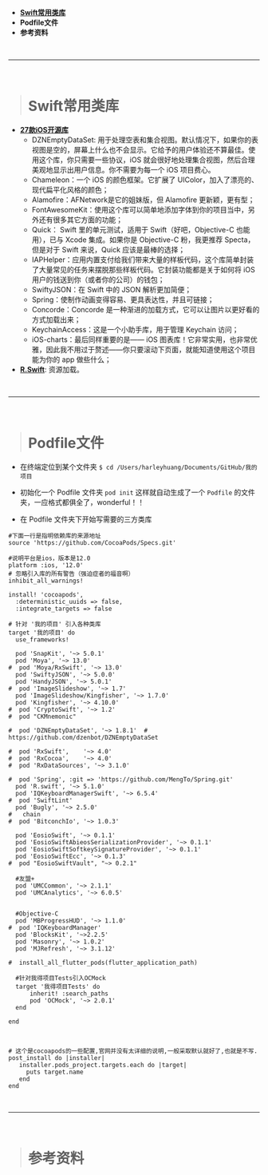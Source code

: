 
- [**Swift常用类库**](https://www.jianshu.com/p/6a0cee1fabc3)
- **Podfile文件**
- **参考资料**


<br/>


***
<br/>

># Swift常用类库

- [**27款iOS开源库**](https://www.oschina.net/translate/27-ios-open-source-libraries-to-skyrocket-your-development?print)
	- DZNEmptyDataSet: 用于处理空表和集合视图。默认情况下，如果你的表视图是空的，屏幕上什么也不会显示。它给予的用户体验还不算最佳。使用这个库，你只需要一些协议，iOS 就会很好地处理集合视图，然后合理美观地显示出用户信息。你不需要为每一个 iOS 项目费心。
	- Chameleon：一个 iOS 的颜色框架。它扩展了 UIColor，加入了漂亮的、现代扁平化风格的颜色；
	- Alamofire：AFNetwork是它的姐妹版，但 Alamofire 更新颖，更有型；
	- FontAwesomeKit：使用这个库可以简单地添加字体到你的项目当中，另外还有很多其它方面的功能；
	- Quick： Swift 里的单元测试，适用于 Swift（好吧，Objective-C 也能用），已与 Xcode 集成。如果你是 Objective-C 粉，我更推荐 Specta，但是对于 Swift 来说，Quick 应该是最棒的选择；
	- IAPHelper：应用内置支付给我们带来大量的样板代码，这个库简单封装了大量常见的任务来摆脱那些样板代码。它封装功能都是关于如何将 iOS 用户的钱送到你（或者你的公司）的钱包；
	- SwiftyJSON：在 Swift 中的 JSON 解析更加简便；
	- Spring：使制作动画变得容易、更具表达性，并且可链接；
	- Concorde：Concorde 是一种渐进的加载方式，它可以让图片以更好看的方式加载出来；
	- KeychainAccess：这是一个小助手库，用于管理 Keychain 访问；
	-  iOS-charts：最后同样重要的是—— iOS 图表库！它非常实用，也非常优雅，因此我不用过于赘述——你只要滚动下页面，就能知道使用这个项目能为你的 app 做些什么；
- [**R.Swift**](https://www.jianshu.com/p/869464f57bf8): 资源加载。



<br/>

***
<br/>

># Podfile文件

-  在终端定位到某个文件夹
`$ cd /Users/harleyhuang/Documents/GitHub/我的项目`

- 初始化一个 Podfile 文件夹
`pod init`
这样就自动生成了一个 `Podfile` 的文件夹，一应格式都俱全了，wonderful！！

- 在 Podfile 文件夹下开始写需要的三方类库

```
#下面一行是指明依赖库的来源地址
source 'https://github.com/CocoaPods/Specs.git'

#说明平台是ios，版本是12.0
platform :ios, '12.0'
# 忽略引入库的所有警告（强迫症者的福音啊）
inhibit_all_warnings!

install! 'cocoapods', 
  :deterministic_uuids => false, 
  :integrate_targets => false

# 针对 '我的项目' 引入各种类库
target '我的项目' do  
  use_frameworks!
  
  pod 'SnapKit', '~> 5.0.1'
  pod 'Moya', '~> 13.0'
#  pod 'Moya/RxSwift', '~> 13.0'
  pod 'SwiftyJSON', '~> 5.0.0'
  pod 'HandyJSON', '~> 5.0.1'
#  pod 'ImageSlideshow', '~> 1.7'
  pod 'ImageSlideshow/Kingfisher', '~> 1.7.0'
  pod 'Kingfisher', '~> 4.10.0'
#  pod 'CryptoSwift', '~> 1.2'
#  pod "CKMnemonic"

#  pod 'DZNEmptyDataSet', '~> 1.8.1'  # https://github.com/dzenbot/DZNEmptyDataSet
  
#  pod 'RxSwift',    '~> 4.0'
#  pod 'RxCocoa',    '~> 4.0'
#  pod 'RxDataSources', '~> 3.1.0'
  
#  pod 'Spring', :git => 'https://github.com/MengTo/Spring.git'
  pod 'R.swift', '~> 5.1.0'
  pod 'IQKeyboardManagerSwift', '~> 6.5.4'
#  pod 'SwiftLint'
  pod 'Bugly', '~> 2.5.0'
#   chain
#  pod 'BitconchIo', '~> 1.0.3'

  pod 'EosioSwift', '~> 0.1.1'
  pod 'EosioSwiftAbieosSerializationProvider', '~> 0.1.1'
  pod 'EosioSwiftSoftkeySignatureProvider', '~> 0.1.1'
  pod 'EosioSwiftEcc', '~> 0.1.3'
#  pod "EosioSwiftVault", "~> 0.2.1"

  #友盟+
  pod 'UMCCommon', '~> 2.1.1'
  pod 'UMCAnalytics', '~> 6.0.5'
  

  #Objective-C
  pod 'MBProgressHUD', '~> 1.1.0'
#  pod 'IQKeyboardManager'
  pod 'BlocksKit', '~>2.2.5'
  pod 'Masonry', '~> 1.0.2'
  pod 'MJRefresh', '~> 3.1.12'
  
#  install_all_flutter_pods(flutter_application_path)

  #针对我得项目Tests引入OCMock
  target '我得项目Tests' do
      inherit! :search_paths
      pod 'OCMock', '~> 2.0.1'
  end

end



# 这个是cocoapods的一些配置,官网并没有太详细的说明,一般采取默认就好了,也就是不写.
post_install do |installer|       
   installer.pods_project.targets.each do |target| 
     puts target.name 
   end
end

```





<br/>


***
<br/>

># 参考资料

[](https://www.jianshu.com/p/8a0fd6150159)
[](https://www.jianshu.com/p/b8b889610b7e)
[](https://www.jianshu.com/p/f18d9f1a1477?utm_campaign=maleskine&utm_content=note&utm_medium=seo_notes&utm_source=recommendation)

